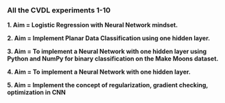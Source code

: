 ### All the CVDL experiments 1-10

**1. Aim = Logistic Regression with Neural Network mindset.**

**2. Aim = Implement Planar Data Classification using one hidden layer.**

**3. Aim = To implement a Neural Network with one hidden layer using Python and NumPy for binary classification on the Make Moons dataset.**

**4. Aim = To implement a Neural Network with one hidden layer.**

**5. Aim = Implement the concept of regularization, gradient checking, optimization in CNN**
